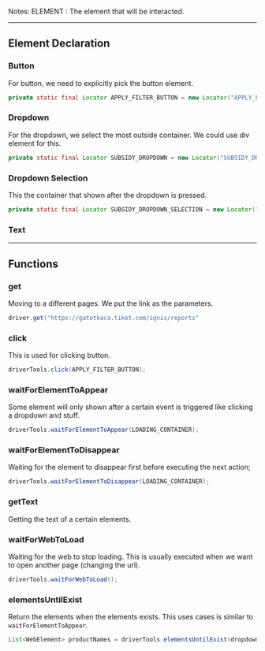 Notes:
ELEMENT : The element that will be interacted.

---
## Element Declaration
### Button
For button, we need to explicitly pick the button element.
```java
private static final Locator APPLY_FILTER_BUTTON = new Locator("APPLY_FILTER_BUTTON", By.xpath("//button[contains(@class,'button variant-secondary')]"));
```
### Dropdown
For the dropdown, we select the most outside container. We could use div element for this.
```java
private static final Locator SUBSIDY_DROPDOWN = new Locator("SUBSIDY_DROPDOWN", By.xpath("//div[@class='filters-item subsidy-filter']"));
```
### Dropdown Selection
This the container that shown after the dropdown is pressed.
```java
private static final Locator SUBSIDY_DROPDOWN_SELECTION = new Locator("SUBSIDY_DROPDOWN_SELECTION", By.xpath("//div[@class='menu-item']"));
```
### Text


---
## Functions
### get
Moving to a different pages. We put the link as the parameters. 
```java
driver.get("https://gatotkaca.tiket.com/ignis/reports"
```
### click
This is used for clicking button.
```java
driverTools.click(APPLY_FILTER_BUTTON);
```
### waitForElementToAppear
Some element will only shown after a certain event is triggered like clicking a dropdown and stuff.
```java
driverTools.waitForElementToAppear(LOADING_CONTAINER);
```
### waitForElementToDisappear
Waiting for the element to disappear first before executing the next action;
```java
driverTools.waitForElementToDisappear(LOADING_CONTAINER);
```
### getText
Getting the text of a certain elements.
### waitForWebToLoad
Waiting for the web to stop loading. This is usually executed when we want to open another page (changing the url).
```java
driverTools.waitForWebToLoad();
```
### elementsUntilExist
Return the elements when the elements exists. This uses cases is similar to `waitForElementToAppear`. 
```java
List<WebElement> productNames = driverTools.elementsUntilExist(dropdownSelection).get();
```
